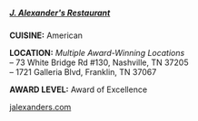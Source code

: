 <h5><a href="//jalexanders.com" target="_blank" onclick="ga('send', 'event', 'OutBoundLinks', '//jalexanders.com', 'J. Alexander’s Restaurant');">J. Alexander's Restaurant</a></h5>

**CUISINE:** American

**LOCATION:** *Multiple Award-Winning Locations*<br>
&ndash; 73 White Bridge Rd #130, Nashville, TN 37205<br>
&ndash; 1721 Galleria Blvd, Franklin, TN 37067

**AWARD LEVEL:** Award of Excellence

<a href="//jalexanders.com" target="_blank" onclick="ga('send', 'event', 'OutBoundLinks', '//jalexanders.com', 'J. Alexander’s Restaurant');">jalexanders.com</a>
